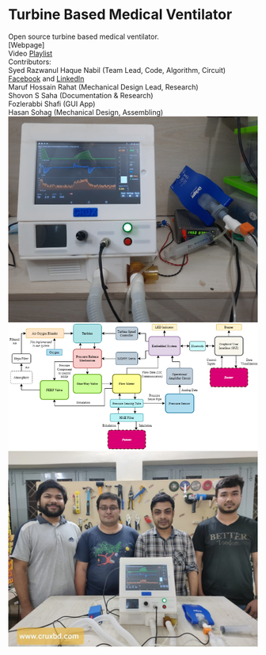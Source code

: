 # Turbine Based Medical Ventilator
Open source turbine based medical ventilator. 
<br> [Webpage] 
<br> Video [Playlist]
<br> Contributors:
<br> Syed Razwanul Haque Nabil (Team Lead, Code, Algorithm, Circuit)
<br> [Facebook][Nabil Facebook] and [LinkedIn][Nabil LinkedIn]
<br> Maruf Hossain Rahat (Mechanical Design Lead, Research)
<br> Shovon S Saha (Documentation & Research)
<br> Fozlerabbi Shafi (GUI App)
<br> Hasan Sohag (Mechanical Design, Assembling)
</br>
![Machine] 
![Concept]
![Team]


<!----------------------------------------------------------------------------->

[Website]: https://www.nabilbd.com/ventilator
[Playlist]: https://www.youtube.com/playlist?list=PLWOXOpFr-Z50Q3X0qPz6WNfCwyVcnYaeS 


<!-------------------------------{ Contributors }------------------------------>

[Nabil Facebook]: https://www.fb.com/Nabilphysics
[Nabil LinkedIn]: https://www.linkedin.com/in/nabilphysics/


<!----------------------------------{ Photos }--------------------------------->

[Concept]: Project%20Gallery/system%20diagram%20of%20crux%20ventilator.png
[Machine]: Project%20Gallery/crux%20open%20source%20ventilator.jpg
[Team]: Project%20Gallery/team%20photo.jpg